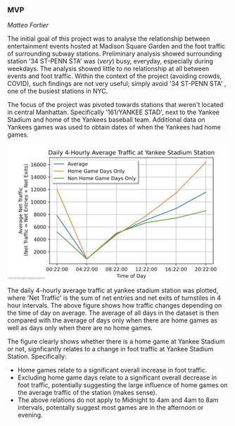 ### MVP

*Matteo Fortier*

The initial goal of this project was to analyse the relationship between entertainment events hosted at Madison Square Garden and the foot traffic of surrounding subway stations. Preliminary analysis showed surrounding station '34 ST-PENN STA'  was (*very*) busy, everyday, especially during weekdays. The analysis showed little to no relationship at all between events and foot traffic. Within the context of the project (avoiding crowds, COVID), such findings are not very useful; simply avoid '34 ST-PENN STA' , one of the busiest stations in NYC. 

The focus of the project was pivoted towards stations that weren't located in central Manhattan. Specifically '161/YANKEE STAD', next to the Yankee Stadium and home of the Yankees baseball team. Additional data on Yankees games was used to obtain dates of when the Yankees had home games.

![figure](/figure.png)

The daily 4-hourly average traffic at yankee stadium station was plotted, where 'Net Traffic' is the sum of net entries and net exits of turnstiles in 4 hour intervals. The above figure shows how traffic changes depending on the time of day on average. The average of all days in the dataset is then compared with the average of days only when there are home games as well as days only when there are no home games. 

The figure clearly shows whether there is a home game at Yankee Stadium or not, signficantly relates to a change in foot traffic at Yankee Stadium Station. Specifically: 

- Home games relate to a significant overall increase in foot traffic. 
- Excluding home game days relate to a significant overall decrease in foot traffic, potentially suggesting the large influence of home games on the average traffic of the station (makes sense).
- The above relations do not apply to Midnight to 4am and 4am to 8am intervals, potentally suggest most games are in the afternoon or evening. 

